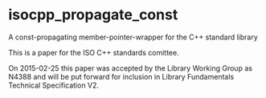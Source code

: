 # isocpp_propagate_const

A const-propagating member-pointer-wrapper for the C++ standard library

This is a paper for the ISO C++ standards comittee.

On 2015-02-25 this paper was accepted by the Library Working Group as N4388
and will be put forward for inclusion in Library Fundamentals Technical 
Specification V2.

